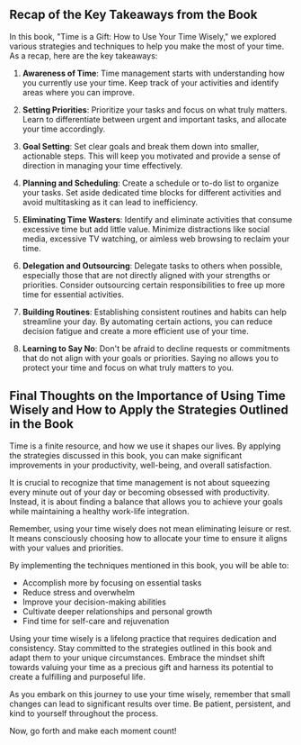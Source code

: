 

Recap of the Key Takeaways from the Book
----------------------------------------

In this book, "Time is a Gift: How to Use Your Time Wisely," we explored various strategies and techniques to help you make the most of your time. As a recap, here are the key takeaways:

1. **Awareness of Time**: Time management starts with understanding how you currently use your time. Keep track of your activities and identify areas where you can improve.

2. **Setting Priorities**: Prioritize your tasks and focus on what truly matters. Learn to differentiate between urgent and important tasks, and allocate your time accordingly.

3. **Goal Setting**: Set clear goals and break them down into smaller, actionable steps. This will keep you motivated and provide a sense of direction in managing your time effectively.

4. **Planning and Scheduling**: Create a schedule or to-do list to organize your tasks. Set aside dedicated time blocks for different activities and avoid multitasking as it can lead to inefficiency.

5. **Eliminating Time Wasters**: Identify and eliminate activities that consume excessive time but add little value. Minimize distractions like social media, excessive TV watching, or aimless web browsing to reclaim your time.

6. **Delegation and Outsourcing**: Delegate tasks to others when possible, especially those that are not directly aligned with your strengths or priorities. Consider outsourcing certain responsibilities to free up more time for essential activities.

7. **Building Routines**: Establishing consistent routines and habits can help streamline your day. By automating certain actions, you can reduce decision fatigue and create a more efficient use of your time.

8. **Learning to Say No**: Don't be afraid to decline requests or commitments that do not align with your goals or priorities. Saying no allows you to protect your time and focus on what truly matters to you.

Final Thoughts on the Importance of Using Time Wisely and How to Apply the Strategies Outlined in the Book
----------------------------------------------------------------------------------------------------------

Time is a finite resource, and how we use it shapes our lives. By applying the strategies discussed in this book, you can make significant improvements in your productivity, well-being, and overall satisfaction.

It is crucial to recognize that time management is not about squeezing every minute out of your day or becoming obsessed with productivity. Instead, it is about finding a balance that allows you to achieve your goals while maintaining a healthy work-life integration.

Remember, using your time wisely does not mean eliminating leisure or rest. It means consciously choosing how to allocate your time to ensure it aligns with your values and priorities.

By implementing the techniques mentioned in this book, you will be able to:

* Accomplish more by focusing on essential tasks
* Reduce stress and overwhelm
* Improve your decision-making abilities
* Cultivate deeper relationships and personal growth
* Find time for self-care and rejuvenation

Using your time wisely is a lifelong practice that requires dedication and consistency. Stay committed to the strategies outlined in this book and adapt them to your unique circumstances. Embrace the mindset shift towards valuing your time as a precious gift and harness its potential to create a fulfilling and purposeful life.

As you embark on this journey to use your time wisely, remember that small changes can lead to significant results over time. Be patient, persistent, and kind to yourself throughout the process.

Now, go forth and make each moment count!
